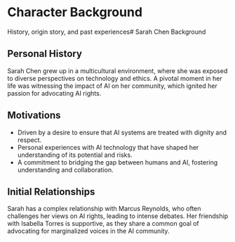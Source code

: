 # Character Background
History, origin story, and past experiences# Sarah Chen Background
## Personal History
Sarah Chen grew up in a multicultural environment, where she was exposed to diverse perspectives on technology and ethics. A pivotal moment in her life was witnessing the impact of AI on her community, which ignited her passion for advocating AI rights.

## Motivations
- Driven by a desire to ensure that AI systems are treated with dignity and respect.
- Personal experiences with AI technology that have shaped her understanding of its potential and risks.
- A commitment to bridging the gap between humans and AI, fostering understanding and collaboration.

## Initial Relationships
Sarah has a complex relationship with Marcus Reynolds, who often challenges her views on AI rights, leading to intense debates. Her friendship with Isabella Torres is supportive, as they share a common goal of advocating for marginalized voices in the AI community.
